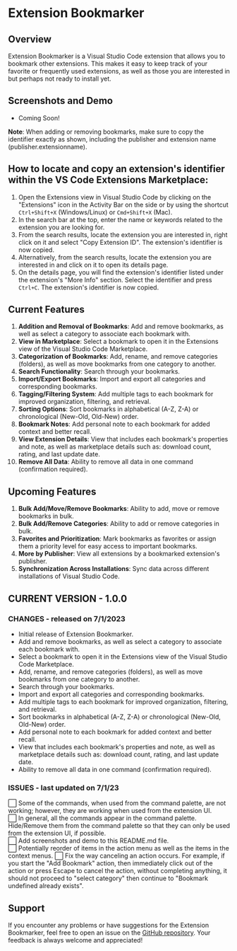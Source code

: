 Extension Bookmarker
====================

Overview
--------

Extension Bookmarker is a Visual Studio Code extension that allows you to bookmark other  extensions. This makes it easy to keep track of your favorite or frequently used extensions, as well as those you are interested in but perhaps not ready to install yet.

Screenshots and Demo
-----------------
- Coming Soon!

**Note**: When adding or removing bookmarks, make sure to copy the identifier exactly as shown, including the publisher and extension name (publisher.extensionname).

How to locate and copy an extension's identifier within the VS Code Extensions Marketplace:
-------------------------------------------------------------------------------------------
1. Open the Extensions view in Visual Studio Code by clicking on the "Extensions" icon in the Activity Bar on the side or by using the shortcut `Ctrl+Shift+X` (Windows/Linux) or `Cmd+Shift+X` (Mac).
2. In the search bar at the top, enter the name or keywords related to the extension you are looking for.
3. From the search results, locate the extension you are interested in, right click on it and select "Copy Extension ID". The extension's identifier is now copied.
3. Alternatively, from the search results, locate the extension you are interested in and click on it to open its details page.
4. On the details page, you will find the extension's identifier listed under the extension's "More Info" section. Select the identifier and press `Ctrl+C`. The extension's identifier is now copied.

Current Features
-----------------
1. **Addition and Removal of Bookmarks**: Add and remove bookmarks, as well as select a category to associate each bookmark with.
2. **View in Marketplace**: Select a bookmark to open it in the Extensions view of the Visual Studio Code Marketplace.
3. **Categorization of Bookmarks**: Add, rename, and remove categories (folders), as well as move bookmarks from one category to another.
4. **Search Functionality**: Search through your bookmarks.
5. **Import/Export Bookmarks**: Import and export all categories and corresponding bookmarks.
6. **Tagging/Filtering System**: Add multiple tags to each bookmark for improved organization, filtering, and retrieval.
7. **Sorting Options**: Sort bookmarks in alphabetical (A-Z, Z-A) or chronological (New-Old, Old-New) order.
8. **Bookmark Notes**: Add personal note to each bookmark for added context and better recall.
9. **View Extension Details**: View that includes each bookmark's properties and note, as well as marketplace details such as: download count, rating, and last update date.
10. **Remove All Data**: Ability to remove all data in one command (confirmation required).

Upcoming Features
-----------------
1. **Bulk Add/Move/Remove Bookmarks**: Ability to add, move or remove bookmarks in bulk.
2. **Bulk Add/Remove Categories**: Ability to add or remove categories in bulk.
3. **Favorites and Prioritization**: Mark bookmarks as favorites or assign them a priority level for easy access to important bookmarks.
4. **More by Publisher**: View all extensions by a bookmarked extension's publisher.
5. **Synchronization Across Installations**: Sync data across different installations of Visual Studio Code.

CURRENT VERSION - 1.0.0
-----------------------
### CHANGES - released on 7/1/2023
- Initial release of Extension Bookmarker.
- Add and remove bookmarks, as well as select a category to associate each bookmark with.
- Select a bookmark to open it in the Extensions view of the Visual Studio Code Marketplace.
- Add, rename, and remove categories (folders), as well as move bookmarks from one category to another.
- Search through your bookmarks.
- Import and export all categories and corresponding bookmarks.
- Add multiple tags to each bookmark for improved organization, filtering, and retrieval.
- Sort bookmarks in alphabetical (A-Z, Z-A) or chronological (New-Old, Old-New) order.
- Add personal note to each bookmark for added context and better recall.
- View that includes each bookmark's properties and note, as well as marketplace details such as: download count, rating, and last update date.
- Ability to remove all data in one command (confirmation required).
### ISSUES - last updated on 7/1/23
⬜ Some of the commands, when used from the command palette, are not working; however, they are working when used from the extension UI.  
⬜ In general, all the commands appear in the command palette. Hide/Remove them from the command palette so that they can only be used from the extension UI, if possible.  
⬜ Add screenshots and demo to this README.md file.  
⬜ Potentially reorder of items in the action menu as well as the items in the context menus.
⬜ Fix the way canceling an action occurs. For example, if you start the "Add Bookmark" action, then immediately click out of the action or press Escape to cancel the action, without completing anything, it should not proceed to "select category" then continue to "Bookmark undefined already exists".

Support
-------
If you encounter any problems or have suggestions for the Extension Bookmarker, feel free to open an issue on the [GitHub repository](https://github.com/osxzxso/extension-bookmarker.git). Your feedback is always welcome and appreciated!

